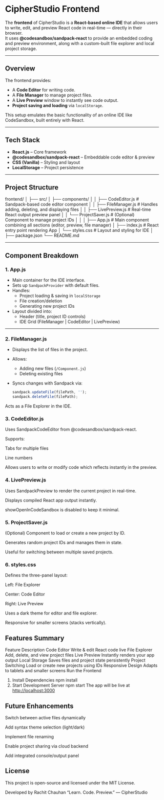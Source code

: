 # CipherStudio Frontend

The **frontend** of CipherStudio is a **React-based online IDE** that allows users to write, edit, and preview React code in real-time — directly in their browser.  
It uses **@codesandbox/sandpack-react** to provide an embedded coding and preview environment, along with a custom-built file explorer and local project storage.

---

## Overview

The frontend provides:

- A **Code Editor** for writing code.
- A **File Manager** to manage project files.
- A **Live Preview** window to instantly see code output.
- **Project saving and loading** via `localStorage`.

This setup emulates the basic functionality of an online IDE like CodeSandbox, built entirely with React.

---

## Tech Stack

- **React.js** – Core framework  
- **@codesandbox/sandpack-react** – Embeddable code editor & preview  
- **CSS (Vanilla)** – Styling and layout  
- **LocalStorage** – Project persistence  

---

## Project Structure

frontend/
│
├── src/
│ ├── components/
│ │ ├── CodeEditor.js # Sandpack-based code editor component
│ │ ├── FileManager.js # Handles adding, deleting, and displaying files
│ │ ├── LivePreview.js # Real-time React output preview panel
│ │ └── ProjectSaver.js # (Optional) Component to manage project IDs
│ │
│ ├── App.js # Main component combining all sections (editor, preview, file manager)
│ ├── index.js # React entry point rendering App
│ └── styles.css # Layout and styling for IDE
│
├── package.json
└── README.md

---

## Component Breakdown

### **1. App.js**

- Main container for the IDE interface.
- Sets up `SandpackProvider` with default files.
- Handles:
  - Project loading & saving in `localStorage`
  - File creation/deletion
  - Generating new project IDs
- Layout divided into:
  - Header (title, project ID controls)
  - IDE Grid (FileManager | CodeEditor | LivePreview)

---

### **2. FileManager.js**

- Displays the list of files in the project.
- Allows:
  - Adding new files (`/Component.js`)
  - Deleting existing files
- Syncs changes with Sandpack via:

  ```js
  sandpack.updateFile(filePath, '');
  sandpack.deleteFile(filePath);

Acts as a File Explorer in the IDE.

### **3. CodeEditor.js**

Uses SandpackCodeEditor from @codesandbox/sandpack-react.

Supports:

Tabs for multiple files

Line numbers

Allows users to write or modify code which reflects instantly in the preview.

### **4. LivePreview.js**

Uses SandpackPreview to render the current project in real-time.

Displays compiled React app output instantly.

showOpenInCodeSandbox is disabled to keep it minimal.

### **5. ProjectSaver.js**

(Optional) Component to load or create a new project by ID.

Generates random project IDs and manages them in state.

Useful for switching between multiple saved projects.

### **6. styles.css**

Defines the three-panel layout:

Left: File Explorer

Center: Code Editor

Right: Live Preview

Uses a dark theme for editor and file explorer.

Responsive for smaller screens (stacks vertically).

## Features Summary

Feature Description
 Code Editor Write & edit React code live
 File Explorer Add, delete, and view project files
 Live Preview Instantly renders your app output
 Local Storage Saves files and project state persistently
 Project Switching Load or create new projects using IDs
 Responsive Design Adapts to tablets and smaller screens
 Run the Frontend

1. Install Dependencies
npm install
2. Start Development Server
npm start
The app will be live at <http://localhost:3000>

## Future Enhancements

Switch between active files dynamically

Add syntax theme selection (light/dark)

Implement file renaming

Enable project sharing via cloud backend

Add integrated console/output panel

## License

This project is open-source and licensed under the MIT License.

Developed by Rachit Chauhan
“Learn. Code. Preview.” — CipherStudio
